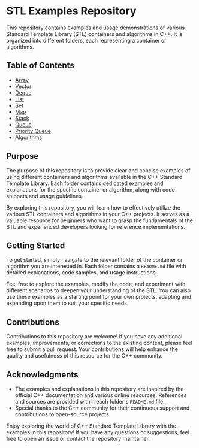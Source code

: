 # STL Examples Repository

This repository contains examples and usage demonstrations of various Standard Template Library (STL) containers and algorithms in C++. It is organized into different folders, each representing a container or algorithms.

## Table of Contents

- [Array](./Containers/Array.cpp)
- [Vector](./Containers/Vector.cpp)
- [Deque](./Containers/deque.cpp)
- [List](./Containers/List.cpp)
- [Set](./Containers/Set.cpp)
- [Map](./Containers/Map.cpp)
- [Stack](./Containers/Stack.cpp)
- [Queue](./Containers/Queue.cpp)
- [Priority Queue](./Containers/PriorityQueue.cpp)
- [Algorithms](./Algorithms/Algorithms.cpp)

## Purpose

The purpose of this repository is to provide clear and concise examples of using different containers and algorithms available in the C++ Standard Template Library. Each folder contains dedicated examples and explanations for the specific container or algorithm, along with code snippets and usage guidelines.

By exploring this repository, you will learn how to effectively utilize the various STL containers and algorithms in your C++ projects. It serves as a valuable resource for beginners who want to grasp the fundamentals of the STL and experienced developers looking for reference implementations.

## Getting Started

To get started, simply navigate to the relevant folder of the container or algorithm you are interested in. Each folder contains a `README.md` file with detailed explanations, code samples, and usage instructions.

Feel free to explore the examples, modify the code, and experiment with different scenarios to deepen your understanding of the STL. You can also use these examples as a starting point for your own projects, adapting and expanding upon them to suit your specific needs.

## Contributions

Contributions to this repository are welcome! If you have any additional examples, improvements, or corrections to the existing content, please feel free to submit a pull request. Your contributions will help enhance the quality and usefulness of this resource for the C++ community.

## Acknowledgments

- The examples and explanations in this repository are inspired by the official C++ documentation and various online resources. References and sources are provided within each folder's `README.md` file.
- Special thanks to the C++ community for their continuous support and contributions to open-source projects.

Enjoy exploring the world of C++ Standard Template Library with the examples in this repository! If you have any questions or suggestions, feel free to open an issue or contact the repository maintainer.
